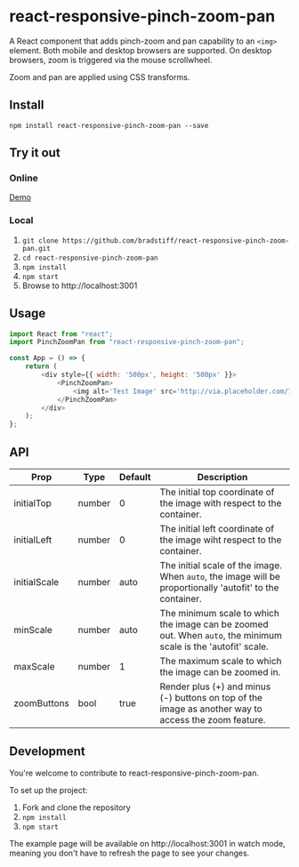 # react-responsive-pinch-zoom-pan

A React component that adds pinch-zoom and pan capability to an `<img>` element. Both mobile and desktop browsers are supported. On desktop browsers, zoom is triggered via the mouse scrollwheel.

Zoom and pan are applied using CSS transforms. 

## Install

`npm install react-responsive-pinch-zoom-pan --save`

## Try it out

### Online

[Demo](https://bradstiff.github.io/react-responsive-pinch-zoom-pan/)

### Local

1. `git clone https://github.com/bradstiff/react-responsive-pinch-zoom-pan.git`
2. `cd react-responsive-pinch-zoom-pan`
3. `npm install`
4. `npm start`
5. Browse to http://localhost:3001

## Usage

```javascript
import React from "react";
import PinchZoomPan from "react-responsive-pinch-zoom-pan";

const App = () => {
    return (
        <div style={{ width: '500px', height: '500px' }}>
            <PinchZoomPan>
                <img alt='Test Image' src='http://via.placeholder.com/750x750' />
            </PinchZoomPan>
        </div>
    );
};
```

## API

Prop		| Type		| Default	| Description
------------|-----------|-----------|--------------------------------------------------------------------------------------------------------------------
initialTop	| number	| 0			| The initial top coordinate of the image with respect to the container.
initialLeft	| number	| 0			| The initial left coordinate of the image wiht respect to the container.
initialScale| number	| auto		| The initial scale of the image.  When `auto`, the image will be proportionally 'autofit' to the container.
minScale	| number	| auto		| The minimum scale to which the image can be zoomed out. When `auto`, the minimum scale is the 'autofit' scale.
maxScale	| number	| 1			| The maximum scale to which the image can be zoomed in. 
zoomButtons	| bool		| true		| Render plus (+) and minus (-) buttons on top of the image as another way to access the zoom feature.

## Development

You're welcome to contribute to react-responsive-pinch-zoom-pan.

To set up the project:

1.  Fork and clone the repository
2.  `npm install`
3.  `npm start`

The example page will be available on http://localhost:3001 in watch mode, meaning you don't have to refresh the page to see your changes.